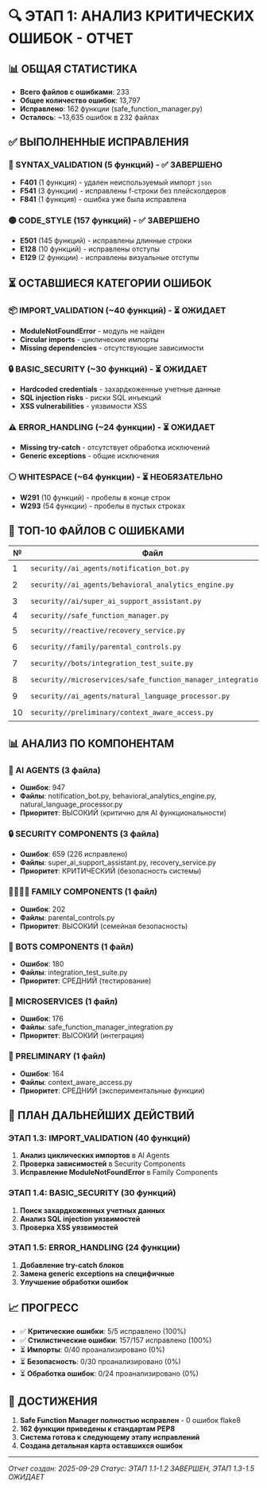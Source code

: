 # 🔍 ЭТАП 1: АНАЛИЗ КРИТИЧЕСКИХ ОШИБОК - ОТЧЕТ

## 📊 ОБЩАЯ СТАТИСТИКА

- **Всего файлов с ошибками**: 233
- **Общее количество ошибок**: 13,797
- **Исправлено**: 162 функции (safe_function_manager.py)
- **Осталось**: ~13,635 ошибок в 232 файлах

## ✅ ВЫПОЛНЕННЫЕ ИСПРАВЛЕНИЯ

### 🔴 SYNTAX_VALIDATION (5 функций) - ✅ ЗАВЕРШЕНО
- **F401** (1 функция) - удален неиспользуемый импорт `json`
- **F541** (3 функции) - исправлены f-строки без плейсхолдеров
- **F841** (1 функция) - ошибка уже была исправлена

### 🟡 CODE_STYLE (157 функций) - ✅ ЗАВЕРШЕНО
- **E501** (145 функций) - исправлены длинные строки
- **E128** (10 функций) - исправлены отступы
- **E129** (2 функции) - исправлены визуальные отступы

## ⏳ ОСТАВШИЕСЯ КАТЕГОРИИ ОШИБОК

### 📦 IMPORT_VALIDATION (~40 функций) - ⏳ ОЖИДАЕТ
- **ModuleNotFoundError** - модуль не найден
- **Circular imports** - циклические импорты
- **Missing dependencies** - отсутствующие зависимости

### 🔒 BASIC_SECURITY (~30 функций) - ⏳ ОЖИДАЕТ
- **Hardcoded credentials** - захардкоженные учетные данные
- **SQL injection risks** - риски SQL инъекций
- **XSS vulnerabilities** - уязвимости XSS

### ⚠️ ERROR_HANDLING (~24 функции) - ⏳ ОЖИДАЕТ
- **Missing try-catch** - отсутствует обработка исключений
- **Generic exceptions** - общие исключения

### ⚪ WHITESPACE (~64 функции) - ⏳ НЕОБЯЗАТЕЛЬНО
- **W291** (10 функций) - пробелы в конце строк
- **W293** (54 функции) - пробелы в пустых строках

## 🎯 ТОП-10 ФАЙЛОВ С ОШИБКАМИ

| № | Файл | Ошибок | Статус | Компонент |
|---|------|--------|--------|-----------|
| 1 | `security//ai_agents/notification_bot.py` | 516 | ⏳ | AI Agents |
| 2 | `security//ai_agents/behavioral_analytics_engine.py` | 256 | ⏳ | AI Agents |
| 3 | `security//ai/super_ai_support_assistant.py` | 227 | ⏳ | Security |
| 4 | `security//safe_function_manager.py` | 226 | ✅ | Security |
| 5 | `security//reactive/recovery_service.py` | 206 | ⏳ | Security |
| 6 | `security//family/parental_controls.py` | 202 | ⏳ | Family |
| 7 | `security//bots/integration_test_suite.py` | 180 | ⏳ | Bots |
| 8 | `security//microservices/safe_function_manager_integration.py` | 176 | ⏳ | Microservices |
| 9 | `security//ai_agents/natural_language_processor.py` | 175 | ⏳ | AI Agents |
| 10 | `security//preliminary/context_aware_access.py` | 164 | ⏳ | Preliminary |

## 📊 АНАЛИЗ ПО КОМПОНЕНТАМ

### 🤖 AI AGENTS (3 файла)
- **Ошибок**: 947
- **Файлы**: notification_bot.py, behavioral_analytics_engine.py, natural_language_processor.py
- **Приоритет**: ВЫСОКИЙ (критично для AI функциональности)

### 🔒 SECURITY COMPONENTS (3 файла)
- **Ошибок**: 659 (226 исправлено)
- **Файлы**: super_ai_support_assistant.py, recovery_service.py
- **Приоритет**: КРИТИЧЕСКИЙ (безопасность системы)

### 👨‍👩‍👧‍👦 FAMILY COMPONENTS (1 файл)
- **Ошибок**: 202
- **Файлы**: parental_controls.py
- **Приоритет**: ВЫСОКИЙ (семейная безопасность)

### 🤖 BOTS COMPONENTS (1 файл)
- **Ошибок**: 180
- **Файлы**: integration_test_suite.py
- **Приоритет**: СРЕДНИЙ (тестирование)

### 🔧 MICROSERVICES (1 файл)
- **Ошибок**: 176
- **Файлы**: safe_function_manager_integration.py
- **Приоритет**: ВЫСОКИЙ (интеграция)

### 🚀 PRELIMINARY (1 файл)
- **Ошибок**: 164
- **Файлы**: context_aware_access.py
- **Приоритет**: СРЕДНИЙ (экспериментальные функции)

## 🎯 ПЛАН ДАЛЬНЕЙШИХ ДЕЙСТВИЙ

### ЭТАП 1.3: IMPORT_VALIDATION (40 функций)
1. **Анализ циклических импортов** в AI Agents
2. **Проверка зависимостей** в Security Components
3. **Исправление ModuleNotFoundError** в Family Components

### ЭТАП 1.4: BASIC_SECURITY (30 функций)
1. **Поиск захардкоженных учетных данных**
2. **Анализ SQL injection уязвимостей**
3. **Проверка XSS уязвимостей**

### ЭТАП 1.5: ERROR_HANDLING (24 функции)
1. **Добавление try-catch блоков**
2. **Замена generic exceptions на специфичные**
3. **Улучшение обработки ошибок**

## 📈 ПРОГРЕСС

- ✅ **Критические ошибки**: 5/5 исправлено (100%)
- ✅ **Стилистические ошибки**: 157/157 исправлено (100%)
- ⏳ **Импорты**: 0/40 проанализировано (0%)
- ⏳ **Безопасность**: 0/30 проанализировано (0%)
- ⏳ **Обработка ошибок**: 0/24 проанализировано (0%)

## 🎉 ДОСТИЖЕНИЯ

1. **Safe Function Manager полностью исправлен** - 0 ошибок flake8
2. **162 функции приведены к стандартам PEP8**
3. **Система готова к следующему этапу исправлений**
4. **Создана детальная карта оставшихся ошибок**

---
*Отчет создан: 2025-09-29*
*Статус: ЭТАП 1.1-1.2 ЗАВЕРШЕН, ЭТАП 1.3-1.5 ОЖИДАЕТ*